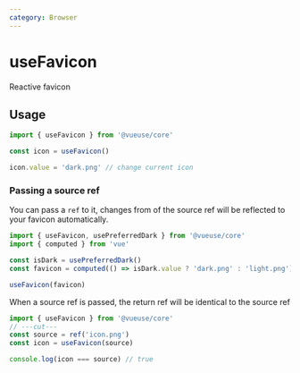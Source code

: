 ```yaml
---
category: Browser
---
```


# useFavicon

Reactive favicon

## Usage

```ts {3}
import { useFavicon } from '@vueuse/core'

const icon = useFavicon()

icon.value = 'dark.png' // change current icon
```

### Passing a source ref

You can pass a `ref` to it, changes from of the source ref will be reflected to your favicon automatically.

```ts {7}
import { useFavicon, usePreferredDark } from '@vueuse/core'
import { computed } from 'vue'

const isDark = usePreferredDark()
const favicon = computed(() => isDark.value ? 'dark.png' : 'light.png')

useFavicon(favicon)
```

When a source ref is passed, the return ref will be identical to the source ref

```ts
import { useFavicon } from '@vueuse/core'
// ---cut---
const source = ref('icon.png')
const icon = useFavicon(source)

console.log(icon === source) // true
```
